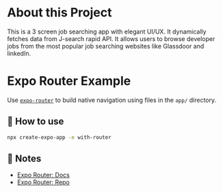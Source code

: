 # About this Project
This is a 3 screen job searching app with elegant UI/UX. It dynamically fetches data from J-search rapid API. It allows users to browse developer jobs from the most popular job searching websites like Glassdoor and linkedIn.

# Expo Router Example

Use [`expo-router`](https://expo.github.io/router) to build native navigation using files in the `app/` directory.

## 🚀 How to use

```sh
npx create-expo-app -e with-router
```

## 📝 Notes

- [Expo Router: Docs](https://expo.github.io/router)
- [Expo Router: Repo](https://github.com/expo/router)
